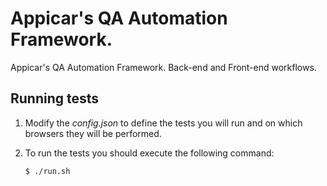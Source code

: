 # Appicar's QA Automation Framework.

Appicar's QA Automation Framework. Back-end and Front-end workflows.

## Running tests

1. Modify the *config.json* to define the tests you will run and on which browsers they will be performed.

2. To run the tests you should execute the following command:

	`$ ./run.sh`